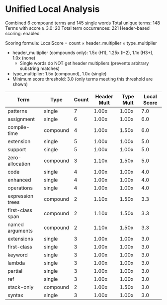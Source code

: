 # Unified Local Analysis

Combined 6 compound terms and 145 single words
Total unique terms: 148
Terms with score ≥ 3.0: 20
Total term occurrences: 221
Header-based scoring: enabled

Scoring formula: LocalScore = count × header_multiplier × type_multiplier
- header_multiplier (compounds only): 1.5x (H1), 1.25x (H2), 1.1x (H3+), 1.0x (none)
  - Single words do NOT get header multipliers (prevents arbitrary substring matches)
- type_multiplier: 1.5x (compound), 1.0x (single)
- Minimum score threshold: 3.0 (only terms meeting this threshold are shown)

| Term | Type | Count | Header Mult | Type Mult | Local Score |
|------|------|-------|-------------|-----------|-------------|
| patterns | single | 7 | 1.00x | 1.00x | 7.0 |
| assignment | single | 6 | 1.00x | 1.00x | 6.0 |
| compile-time | compound | 4 | 1.00x | 1.50x | 6.0 |
| extension | single | 5 | 1.00x | 1.00x | 5.0 |
| support | single | 5 | 1.00x | 1.00x | 5.0 |
| zero-allocation | compound | 3 | 1.10x | 1.50x | 5.0 |
| code | single | 4 | 1.00x | 1.00x | 4.0 |
| enhanced | single | 4 | 1.00x | 1.00x | 4.0 |
| operations | single | 4 | 1.00x | 1.00x | 4.0 |
| expression trees | compound | 2 | 1.10x | 1.50x | 3.3 |
| first-class span | compound | 2 | 1.10x | 1.50x | 3.3 |
| named arguments | compound | 2 | 1.10x | 1.50x | 3.3 |
| extensions | single | 3 | 1.00x | 1.00x | 3.0 |
| first-class | single | 3 | 1.00x | 1.00x | 3.0 |
| keyword | single | 3 | 1.00x | 1.00x | 3.0 |
| lambda | single | 3 | 1.00x | 1.00x | 3.0 |
| partial | single | 3 | 1.00x | 1.00x | 3.0 |
| ref | single | 3 | 1.00x | 1.00x | 3.0 |
| stack-only | compound | 2 | 1.00x | 1.50x | 3.0 |
| syntax | single | 3 | 1.00x | 1.00x | 3.0 |

